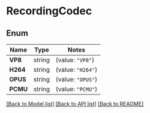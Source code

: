 # RecordingCodec

## Enum

Name | Type | Notes
------------ | ------------- | -------------
**VP8** | string | (value: `"VP8"`)
**H264** | string | (value: `"H264"`)
**OPUS** | string | (value: `"OPUS"`)
**PCMU** | string | (value: `"PCMU"`)


[[Back to Model list]](../README.md#documentation-for-models) [[Back to API list]](../README.md#documentation-for-api-endpoints) [[Back to README]](../README.md)


